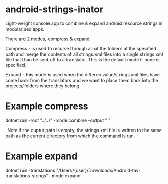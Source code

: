 # android-strings-inator
Light-weight console app to combine &amp; expand android resource strings in modularised apps.

There are 2 modes, compress & expand.

Compress - is used to recurse through all of the folders at the specified path and merge the contents of all strings.xml files into
a single strings.xml file that than be sent off to a translator. This is the default mode if none is specified.

Expand - this mode is used when the differen value/strings.xml files have come back from the translators and we want to place them back into the projects/folders where they belong.

# Example compress

dotnet run -root "../../" -mode combine -output " " 

-Note if the ouptut path is empty, the strings.xml file is written to the same path as the current directory from which the command is run.

# Example expand

dotnet run -translations "/Users/{user}/Downloads/Android-tav-translations-strings" -mode expand
